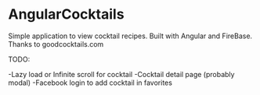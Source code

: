 AngularCocktails
================

Simple application to view cocktail recipes. Built with Angular and FireBase. Thanks to goodcocktails.com

TODO:

-Lazy load or Infinite scroll for cocktail
-Cocktail detail page (probably modal)
-Facebook login to add cocktail in favorites
